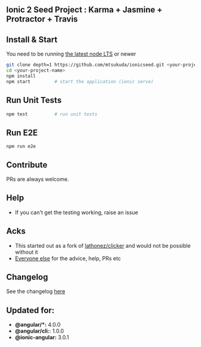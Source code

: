 ## Ionic 2 Seed Project : Karma + Jasmine + Protractor + Travis

## Install & Start

You need to be running [the latest node LTS](https://nodejs.org/en/download/) or newer

```bash
git clone depth=1 https://github.com/mtsukuda/ionicseed.git <your-project-name>
cd <your-project-name>
npm install
npm start         # start the application (ionic serve)
```

## Run Unit Tests
```bash
npm test          # run unit tests
```

## Run E2E
```
npm run e2e
```

## Contribute
PRs are always welcome.

## Help

* If you can't get the testing working, raise an issue

## Acks

* This started out as a fork of [lathonez/clicker](https://github.com/lathonez/clicker) and would not be possible without it
* [Everyone else](https://github.com/mtsukuda/ionicseed/graphs/contributors) for the advice, help, PRs etc

## Changelog

See the changelog [here](https://github.com/mtsukuda/ionicseed/blob/master/CHANGELOG.md)

## Updated for:

* **@angular/*:** 4.0.0
* **@angular/cli:**: 1.0.0
* **@ionic-angular:** 3.0.1
